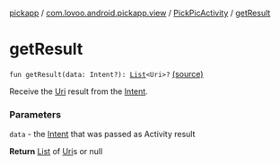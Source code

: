 [pickapp](../../index.md) / [com.lovoo.android.pickapp.view](../index.md) / [PickPicActivity](index.md) / [getResult](./get-result.md)

# getResult

`fun getResult(data: Intent?): `[`List`](https://kotlinlang.org/api/latest/jvm/stdlib/kotlin.collections/-list/index.html)`<Uri>?` [(source)](https://github.com/lovoo/android-pickpic/blob/master/pickapp/src/main/kotlin/com/lovoo/android/pickapp/view/PickPicActivity.kt#L346)

Receive the [Uri](https://kotlinlang.org/api/latest/jvm/stdlib/kotlin.collections/-list/index.html) result from the [Intent](#).

### Parameters

`data` - the [Intent](#) that was passed as Activity result

**Return**
[List](https://kotlinlang.org/api/latest/jvm/stdlib/kotlin.collections/-list/index.html) of [Uri](#)s or null

